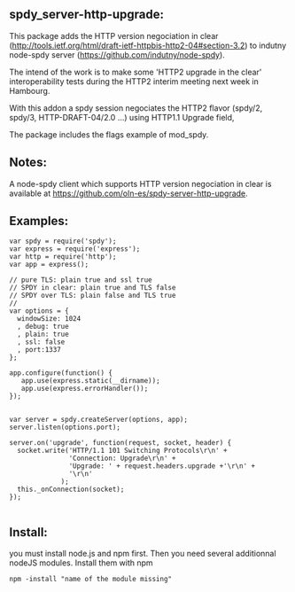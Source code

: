 spdy_server-http-upgrade:
--------------------------------

This package adds the HTTP version negociation in clear (http://tools.ietf.org/html/draft-ietf-httpbis-http2-04#section-3.2) to indutny node-spdy server (https://github.com/indutny/node-spdy).

The intend of the work is to make some 'HTTP2 upgrade in the clear' interoperability tests during the HTTP2 interim meeting next week in Hambourg. 

With this addon a spdy session negociates the HTTP2 flavor (spdy/2, spdy/3, HTTP-DRAFT-04/2.0 ...) using HTTP1.1 Upgrade field, 

The package includes the flags example of mod_spdy.


Notes:
-----

A node-spdy client which supports HTTP version negociation in clear is available at https://github.com/oln-es/spdy-server-http-upgrade. 
 
Examples: 
--------

```
var spdy = require('spdy');
var express = require('express');
var http = require('http');
var app = express();

// pure TLS: plain true and ssl true
// SPDY in clear: plain true and TLS false
// SPDY over TLS: plain false and TLS true
//
var options = {
  windowSize: 1024
  , debug: true
  , plain: true
  , ssl: false
  , port:1337
};

app.configure(function() {
   app.use(express.static(__dirname));
   app.use(express.errorHandler());
});

       
var server = spdy.createServer(options, app);
server.listen(options.port);

server.on('upgrade', function(request, socket, header) {
  socket.write('HTTP/1.1 101 Switching Protocols\r\n' +
               'Connection: Upgrade\r\n' +
               'Upgrade: ' + request.headers.upgrade +'\r\n' +
               '\r\n'
             );
  this._onConnection(socket);
});


```

Install:
-------
you must install node.js and npm first. 
Then you need several additionnal nodeJS modules. Install them with npm
```
npm -install "name of the module missing" 
```

